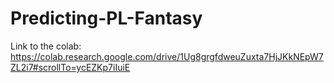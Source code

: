 # Predicting-PL-Fantasy

Link to the colab:
https://colab.research.google.com/drive/1Ug8grgfdweuZuxta7HjJKkNEpW7ZL2i7#scrollTo=ycEZKp7iIuiE
